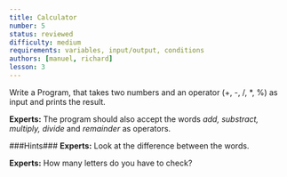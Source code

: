```yaml
---
title: Calculator
number: 5
status: reviewed
difficulty: medium
requirements: variables, input/output, conditions
authors: [manuel, richard]
lesson: 3
---
```

Write a Program, that takes two numbers and an operator (+, -, /, *, %) as input and prints the result.

**Experts:** The program should also accept the words *add, substract, multiply, divide* and *remainder* as operators.

###Hints###
**Experts:** Look at the difference between the words.

**Experts:** How many letters do you have to check?

<!--
###Solution###

{% highlight C %}
#include <stdio.h>

int main(void) {
    float a = 0;
    float b = 0;
    char o = 0;

    printf("Enter first number:");
    scanf("%f", &a);

    printf("Enter 2nd number:");
    scanf("%f", &b);

    printf("Enter operand:");
    scanf("\n%c", &o);

    switch (o) {
        case 'a':
        case 'A':
        case '+':
            printf("%f + %f = %f\n", a, b, a + b);
            break;
        case 's':
        case 'S':
        case '-':
            printf("%f - %f = %f\n", a, b, a - b);
            break;
        case 'm':
        case 'M':
        case '*':
            printf("%f * %f = %f\n", a, b, a * b);
            break;
        case 'd':
        case 'D':
        case '/':
            if (b == 0)
                printf("Error: Division by zero.\n");
            else
                printf("%f / %f = %f\n", a, b, a / b);

            break;
        case 'r':
        case 'R':
        case '%':
            if (b == 0)
                printf("Error: Division by zero.\n");
            else
                printf("%f %% %f = %d\n", a, b, (int)a % (int)b);

            break;
        default:
            printf("Error: wrong operator.");
    }

    return 0;
}
{% endhighlight %}
-->
